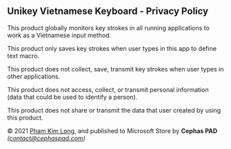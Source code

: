 Unikey Vietnamese Keyboard - Privacy Policy
---

This product globally monitors key strokes in all running applications to work as a Vietnamese input method.

This product only saves key strokes when user types in this app to define text macro.

This product does not collect, save, transmit key strokes when user types in other applications.

This product does not access, collect, or transmit personal information (data that could be used to identify a person).

This product does not share or transmit the data that user created by using this product.

&copy; 2021 [Pham Kim Long](https://unikey.org), and published to Microsoft Store by **Cephas PAD** *(contact@cephaspad.com)*